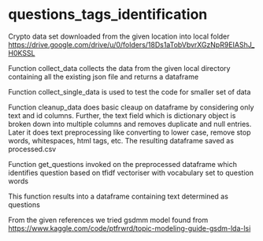 # questions_tags_identification

Crypto data set downloaded from the given location into  local folder
https://drive.google.com/drive/u/0/folders/18Ds1aTobVbvrXGzNpR9EIAShJ_H0KSSL 

Function collect_data collects the data from the given local directory containing all the existing json file and returns a dataframe

Function collect_single_data is used to test the code for smaller set of data

Function cleanup_data does basic cleaup on dataframe by considering only text and id columns. Further, the text field which is dictionary object is broken down into multiple columns and removes duplicate and null entries. Later it does text preprocessing like converting to lower case, remove stop words, whitespaces, html tags, etc.
The resulting dataframe saved as processed.csv

Function get_questions invoked on the preprocessed dataframe which identifies question based on  tfidf vectoriser with vocabulary set to question words

This function results into a dataframe containing text determined as questions

From the given references we tried gsdmm model found from 
https://www.kaggle.com/code/ptfrwrd/topic-modeling-guide-gsdm-lda-lsi


